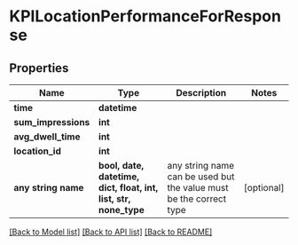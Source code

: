 # KPILocationPerformanceForResponse


## Properties
Name | Type | Description | Notes
------------ | ------------- | ------------- | -------------
**time** | **datetime** |  | 
**sum_impressions** | **int** |  | 
**avg_dwell_time** | **int** |  | 
**location_id** | **int** |  | 
**any string name** | **bool, date, datetime, dict, float, int, list, str, none_type** | any string name can be used but the value must be the correct type | [optional]

[[Back to Model list]](../README.md#documentation-for-models) [[Back to API list]](../README.md#documentation-for-api-endpoints) [[Back to README]](../README.md)


